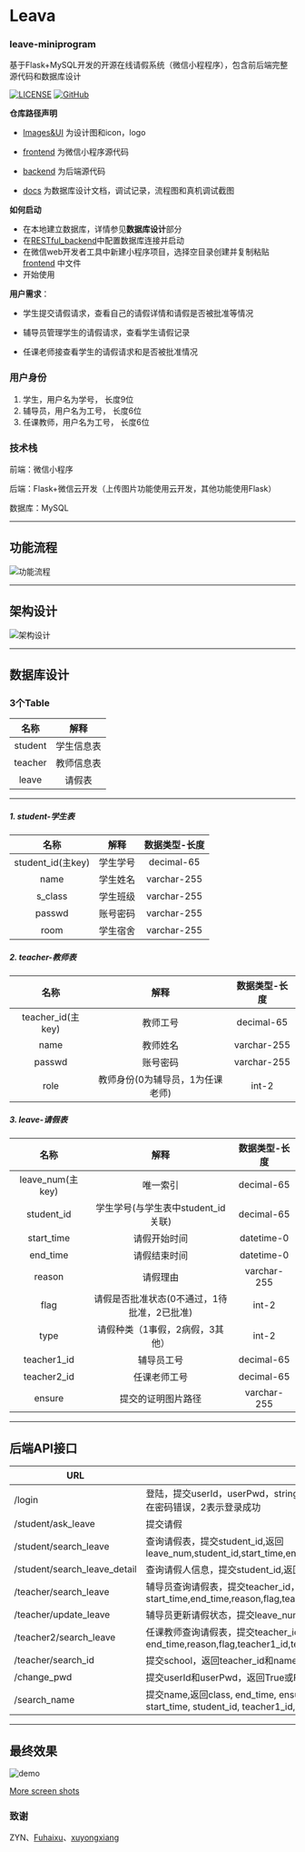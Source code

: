# Leava

### leave-miniprogram

基于Flask+MySQL开发的开源在线请假系统（微信小程程序），包含前后端完整源代码和数据库设计 

[![LICENSE](https://img.shields.io/badge/license-Anti%20996-blue.svg)](./LICENSE) [![GitHub](https://img.shields.io/badge/doc-English-red.svg)](README_en.md)


**仓库路径声明**

- [Images&UI](Images&UI) 为设计图和icon，logo

- [frontend](frontend) 为微信小程序源代码

- [backend](backend) 为后端源代码

- [docs](docs) 为数据库设计文档，调试记录，流程图和真机调试截图

**如何启动**

- 在本地建立数据库，详情参见**数据库设计**部分
- 在[RESTful_backend](backend/RESTful_backend.py)中配置数据库连接并启动
- 在微信web开发者工具中新建小程序项目，选择空目录创建并复制粘贴 [frontend](frontend) 中文件
- 开始使用

**用户需求**：

- 学生提交请假请求，查看自己的请假详情和请假是否被批准等情况

- 辅导员管理学生的请假请求，查看学生请假记录

- 任课老师接查看学生的请假请求和是否被批准情况

### 用户身份

1. 学生，用户名为学号， 长度9位
2. 辅导员，用户名为工号， 长度6位
3. 任课教师，用户名为工号， 长度6位

### 技术栈

前端：微信小程序

后端：Flask+微信云开发（上传图片功能使用云开发，其他功能使用Flask）

数据库：MySQL

***

## 功能流程

![功能流程](docs/请假系统流程功能图.jpg)

***

## 架构设计

![ 架构设计](docs/请假系统架构设计.jpg)

***

## 数据库设计

### 3个Table

|  名称   |    解释    |
| :-----: | :--------: |
| student | 学生信息表 |
| teacher | 教师信息表 |
|  leave  |   请假表   |



***

##### 1. student-学生表

|       名称        |   解释   | 数据类型-长度 |
| :---------------: | :------: | :-----------: |
| student_id(主key) | 学生学号 |  decimal-65   |
|       name        | 学生姓名 |  varchar-255  |
|      s_class      | 学生班级 |  varchar-255  |
|      passwd       | 账号密码 |  varchar-255  |
|       room        | 学生宿舍 |  varchar-255  |

##### 2. teacher-教师表

|       名称        |               解释               | 数据类型-长度 |
| :---------------: | :------------------------------: | :-----------: |
| teacher_id(主key) |             教师工号             |  decimal-65   |
|       name        |             教师姓名             |  varchar-255  |
|      passwd       |             账号密码             |  varchar-255  |
|       role        | 教师身份(0为辅导员，1为任课老师) |     int-2     |


##### 3. leave-请假表

|       名称       |                    解释                     | 数据类型-长度 |
| :--------------: | :-----------------------------------------: | :-----------: |
| leave_num(主key) |                  唯一索引                   |  decimal-65   |
|    student_id    |     学生学号(与学生表中student_id关联)      |  decimal-65   |
|    start_time    |                请假开始时间                 |  datetime-0   |
|     end_time     |                请假结束时间                 |  datetime-0   |
|      reason      |                  请假理由                   |  varchar-255  |
|       flag       | 请假是否批准状态(0不通过，1待批准，2已批准) |     int-2     |
|       type       |       请假种类（1事假，2病假，3其他）       |  int-2   |
|   teacher1_id    |                 辅导员工号                  |  decimal-65   |
|   teacher2_id    |                任课老师工号                 |     decimal-65     |
|      ensure      |             提交的证明图片路径              |  varchar-255  |

***

## 后端API接口

| URL                          | 解释                                                         |
| ---------------------------- | ------------------------------------------------------------ |
| /login                       | 登陆，提交userId，userPwd，string类型，返回flag等，flag=0表示用户不存在，1表示用户存在密码错误，2表示登录成功 |
| /student/ask_leave           | 提交请假                                                     |
| /student/search_leave        | 查询请假表，提交student_id,返回leave_num,student_id,start_time,end_time,reason,flag,teacher1_id,teacher2_id,type,ensure |
| /student/search_leave_detail | 查询请假人信息，提交student_id,返回student_id,class,name,room |
| /teacher/search_leave        | 辅导员查询请假表，提交teacher_id，返回leave_num，student_id，start_time,end_time,reason,flag,teacher1_id,teacher2_id,type,ensure |
| /teacher/update_leave        | 辅导员更新请假状态，提交leave_num, flag,返回True或False      |
| /teacher2/search_leave       | 任课教师查询请假表，提交teacher_id,返回leave_num，student_id，start_time，end_time,reason,flag,teacher1_id,teacher2_id,type,ensure |
| /teacher/search_id           | 提交school，返回teacher_id和name和role                       |
| /change_pwd                  | 提交userId和userPwd，返回True或False                         |
| /search_name                 | 提交name,返回class, end_time, ensure, flag, leave_num, name, reason, room, school, start_time, student_id, teacher1_id, teacher2_id, type |

***

## 最终效果

![demo](docs/final_demo.jpg)

[More screen shots](./docs/screenshot)



### 致谢

ZYN、[Fuhaixu](https://github.com/Fuhaixu)、[xuyongxiang](https://github.com/xuyongxiang134)
